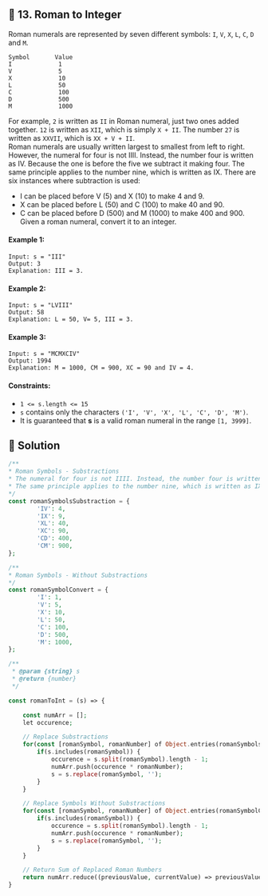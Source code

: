 ## 📝 13. Roman to Integer
Roman numerals are represented by seven different symbols: `I`, `V`, `X`, `L`, `C`, `D` and `M`.
```
Symbol       Value
I             1
V             5
X             10
L             50
C             100
D             500
M             1000
```
For example, `2` is written as `II` in Roman numeral, just two ones added together. `12` is written as `XII`, which is simply `X + II`. The number `27` is written as `XXVII`, which is `XX + V + II`.  
Roman numerals are usually written largest to smallest from left to right. However, the numeral for four is not IIII. Instead, the number four is written as IV. Because the one is before the five we subtract it making four. The same principle applies to the number nine, which is written as IX. There are six instances where subtraction is used:  
+ I can be placed before V (5) and X (10) to make 4 and 9. 
+ X can be placed before L (50) and C (100) to make 40 and 90. 
+ C can be placed before D (500) and M (1000) to make 400 and 900.
Given a roman numeral, convert it to an integer.  
#### Example 1:
```
Input: s = "III"
Output: 3
Explanation: III = 3.
```

#### Example 2:
```
Input: s = "LVIII"
Output: 58
Explanation: L = 50, V= 5, III = 3.
```

#### Example 3:
```
Input: s = "MCMXCIV"
Output: 1994
Explanation: M = 1000, CM = 900, XC = 90 and IV = 4.
```

#### Constraints:
+ `1 <= s.length <= 15`
+ `s` contains only the characters `('I', 'V', 'X', 'L', 'C', 'D', 'M')`.
+ It is guaranteed that **s** is a valid roman numeral in the range `[1, 3999]`.

## 📝 Solution
```php
/**
* Roman Symbols - Substractions
* The numeral for four is not IIII. Instead, the number four is written as IV. Because the one is before the five we subtract it making four.
* The same principle applies to the number nine, which is written as IX.
*/
const romanSymbolsSubstraction = {
        'IV': 4,
        'IX': 9,
        'XL': 40,
        'XC': 90,
        'CD': 400,
        'CM': 900,
};

/**
* Roman Symbols - Without Substractions
*/
const romanSymbolConvert = {
        'I': 1,
        'V': 5,
        'X': 10,
        'L': 50,
        'C': 100,
        'D': 500,
        'M': 1000,
};

/**
 * @param {string} s
 * @return {number}
 */

const romanToInt = (s) => {

    const numArr = [];
    let occurence;

    // Replace Substractions
    for(const [romanSymbol, romanNumber] of Object.entries(romanSymbolsSubstraction)) {
        if(s.includes(romanSymbol)) {
            occurence = s.split(romanSymbol).length - 1;
            numArr.push(occurence * romanNumber);
            s = s.replace(romanSymbol, '');
        }
    }

    // Replace Symbols Without Substractions
    for(const [romanSymbol, romanNumber] of Object.entries(romanSymbolConvert)) {
        if(s.includes(romanSymbol)) {
            occurence = s.split(romanSymbol).length - 1;
            numArr.push(occurence * romanNumber);
            s = s.replace(romanSymbol, '');
        }
    }

    // Return Sum of Replaced Roman Numbers
    return numArr.reduce((previousValue, currentValue) => previousValue + currentValue, 0);
}
```
